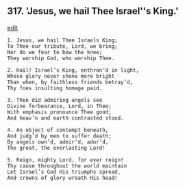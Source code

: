 
## 317.  'Jesus, we hail Thee Israel''s King.'
[edit](https://docs.google.com/document/d/11uhrvodm5AVDv4qGppTEuSMyiMdDA25P/edit?mode=html)



    1. Jesus, we hail Thee Israels King;
    To Thee our tribute, Lord, we bring;
    Nor do we fear to bow the knee;
    They worship God, who worship Thee.

    2. Hail! Israel’s King, enthron’d in light, 
    Whose glory never shone more bright 
    Than when, by faithless friends betray’d, 
    Thy foes insulting homage paid.

    3. Then did admiring angels see 
    Divine forbearance, Lord, in Thee;
    With emphasis pronounce Thee good; 
    And heav’n and earth contrasted stood.

    4. An object of contempt beneath,
    And judg’d by men to suffer death;
    By angels own’d, admir’d, ador’d,
    The great, the everlasting Lord!

    5. Reign, mighty Lord, for ever reign!
    Thy cause throughout the world maintain 
    Let Israel’s God His triumphs spread, 
    And crowns of glory wreath His head!
